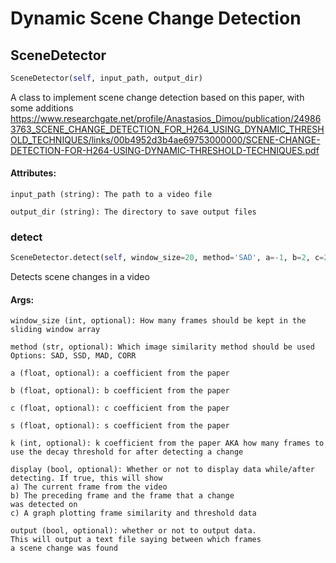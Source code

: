 # Dynamic Scene Change Detection

## SceneDetector
```python
SceneDetector(self, input_path, output_dir)
```
A class to implement scene change detection based on this
paper, with some additions
https://www.researchgate.net/profile/Anastasios_Dimou/publication/249863763_SCENE_CHANGE_DETECTION_FOR_H264_USING_DYNAMIC_THRESHOLD_TECHNIQUES/links/00b4952d3b4ae69753000000/SCENE-CHANGE-DETECTION-FOR-H264-USING-DYNAMIC-THRESHOLD-TECHNIQUES.pdf

#### Attributes:  
    input_path (string): The path to a video file 

    output_dir (string): The directory to save output files  

### detect
```python
SceneDetector.detect(self, window_size=20, method='SAD', a=-1, b=2, c=2, s=0.02, k=20, display=False, output=False)
```
Detects scene changes in a video

#### Args:
    window_size (int, optional): How many frames should be kept in the sliding window array  

    method (str, optional): Which image similarity method should be used Options: SAD, SSD, MAD, CORR  

    a (float, optional): a coefficient from the paper  

    b (float, optional): b coefficient from the paper  

    c (float, optional): c coefficient from the paper 

    s (float, optional): s coefficient from the paper 

    k (int, optional): k coefficient from the paper AKA how many frames to use the decay threshold for after detecting a change

    display (bool, optional): Whether or not to display data while/after detecting. If true, this will show
    a) The current frame from the video
    b) The preceding frame and the frame that a change
    was detected on
    c) A graph plotting frame similarity and threshold data

    output (bool, optional): whether or not to output data.
    This will output a text file saying between which frames
    a scene change was found

